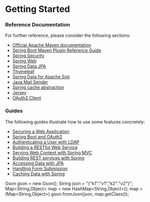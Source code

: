 # Getting Started

### Reference Documentation
For further reference, please consider the following sections:

* [Official Apache Maven documentation](https://maven.apache.org/guides/index.html)
* [Spring Boot Maven Plugin Reference Guide](https://docs.spring.io/spring-boot/docs/2.2.0.RELEASE/maven-plugin/)
* [Spring Security](https://docs.spring.io/spring-boot/docs/2.2.0.RELEASE/reference/htmlsingle/#boot-features-security)
* [Spring Web](https://docs.spring.io/spring-boot/docs/2.2.0.RELEASE/reference/htmlsingle/#boot-features-developing-web-applications)
* [Spring Data JPA](https://docs.spring.io/spring-boot/docs/2.2.0.RELEASE/reference/htmlsingle/#boot-features-jpa-and-spring-data)
* [Thymeleaf](https://docs.spring.io/spring-boot/docs/2.2.0.RELEASE/reference/htmlsingle/#boot-features-spring-mvc-template-engines)
* [Spring Data for Apache Solr](https://docs.spring.io/spring-boot/docs/2.2.0.RELEASE/reference/htmlsingle/#boot-features-solr)
* [Java Mail Sender](https://docs.spring.io/spring-boot/docs/2.2.0.RELEASE/reference/htmlsingle/#boot-features-email)
* [Spring cache abstraction](https://docs.spring.io/spring-boot/docs/2.2.0.RELEASE/reference/htmlsingle/#boot-features-caching)
* [Jersey](https://docs.spring.io/spring-boot/docs/2.2.0.RELEASE/reference/htmlsingle/#boot-features-jersey)
* [OAuth2 Client](https://docs.spring.io/spring-boot/docs/2.2.0.RELEASE/reference/htmlsingle/#boot-features-security-oauth2-client)

### Guides
The following guides illustrate how to use some features concretely:

* [Securing a Web Application](https://spring.io/guides/gs/securing-web/)
* [Spring Boot and OAuth2](https://spring.io/guides/tutorials/spring-boot-oauth2/)
* [Authenticating a User with LDAP](https://spring.io/guides/gs/authenticating-ldap/)
* [Building a RESTful Web Service](https://spring.io/guides/gs/rest-service/)
* [Serving Web Content with Spring MVC](https://spring.io/guides/gs/serving-web-content/)
* [Building REST services with Spring](https://spring.io/guides/tutorials/bookmarks/)
* [Accessing Data with JPA](https://spring.io/guides/gs/accessing-data-jpa/)
* [Handling Form Submission](https://spring.io/guides/gs/handling-form-submission/)
* [Caching Data with Spring](https://spring.io/guides/gs/caching/)


Gson gson = new Gson(); 
String json = "{\"k1\":\"v1\",\"k2\":\"v2\"}";
Map<String,Object> map = new HashMap<String,Object>();
map = (Map<String,Object>) gson.fromJson(json, map.getClass());
